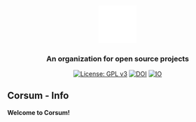 <div align="center">

<a href="https://github.com/corsum/corsum-info"><img src="logo.png" width="17%"></img></a>
### An organization for open source projects
[![License: GPL v3](https://img.shields.io/badge/License-GPLv3-white)](https://www.gnu.org/licenses/gpl-3.0)
[![DOI](https://img.shields.io/badge/DOI-10.5281/zenodo.8216963-white)](https://doi.org/10.5281/zenodo.8216963)
[![IO](https://img.shields.io/badge/support-corsum-white)](https://github.com/sponsors/corsum)
</div>

 ## Corsum - Info
 **Welcome to Corsum!**

